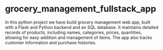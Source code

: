 # grocery_management_fullstack_app
In this python project we have build grocery management web app, built with a Flask and Python backend and an SQL database. It maintains detailed records of products, including names, categories, prices, quantities, allowing for easy addition and management of items. The app also tracks customer information and purchase histories.
